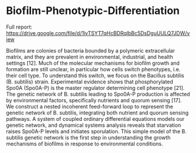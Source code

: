 # Biofilm-Phenotypic-Differentiation

Full report:
https://drive.google.com/file/d/1lvTSYT7qHcBDRqlbBc5DsDguUULQ7JDW/view

Biofilms are colonies of bacteria bounded by a polymeric extracellular matrix, and they 
are prevalent in environmental, industrial, and health settings [12]. Much of the molecular
mechanisms for biofilm growth and formation are still unclear, in particular how cells switch
phenotypes, i.e. their cell type. To understand this switch, we focus on the Bacillus subtilis (B.
subtilis) strain. Experimental evidence shows that phosphorylated Spo0A (Spo0A-P) is the master 
regulator determining cell phenotype [21]. The genetic network of B. subtilis leading to
Spo0A-P production is affected by environmental factors, specifically nutrients and quorum
sensing [17]. We construct a nested incoherent feed-forward loop to represent the genetic
network of B. subtilis, integrating both nutrient and quorum sensing pathways. A system of
coupled ordinary differential equations models our genetic network, and dynamical systems
analysis reveals that starvation raises Spo0A-P levels and initiates sporulation. This simple
model of the B. subtilis genetic network is the first step in understanding the growth mechanisms
of biofilms in response to environmental conditions.
